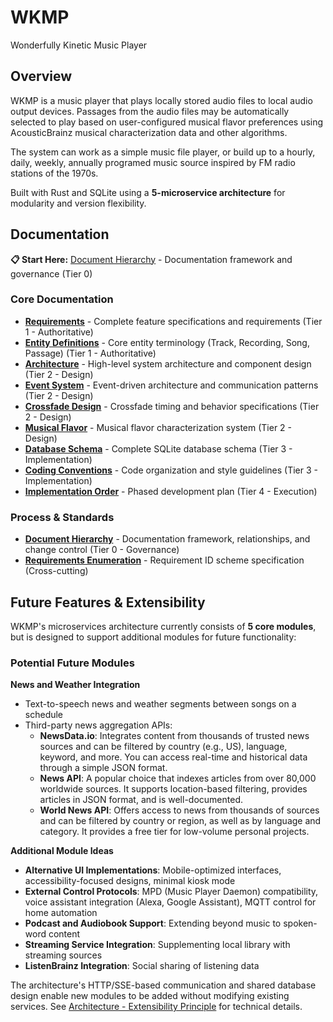 # WKMP
Wonderfully Kinetic Music Player

## Overview

WKMP is a music player that plays locally stored audio files to local audio output devices.  Passages from the audio files may be automatically selected to play based on user-configured musical flavor preferences using AcousticBrainz musical characterization data and other algorithms.

The system can work as a simple music file player, or build up to a hourly, daily, weekly, annually programed music source inspired by FM radio stations of the 1970s.

Built with Rust and SQLite using a **5-microservice architecture** for modularity and version flexibility.

## Documentation

**📋 Start Here:** [Document Hierarchy](docs/GOV001-document_hierarchy.md) - Documentation framework and governance (Tier 0)

### Core Documentation

- **[Requirements](docs/REQ001-requirements.md)** - Complete feature specifications and requirements (Tier 1 - Authoritative)
- **[Entity Definitions](docs/REQ002-entity_definitions.md)** - Core entity terminology (Track, Recording, Song, Passage) (Tier 1 - Authoritative)
- **[Architecture](docs/SPEC001-architecture.md)** - High-level system architecture and component design (Tier 2 - Design)
- **[Event System](docs/SPEC011-event_system.md)** - Event-driven architecture and communication patterns (Tier 2 - Design)
- **[Crossfade Design](docs/SPEC002-crossfade.md)** - Crossfade timing and behavior specifications (Tier 2 - Design)
- **[Musical Flavor](docs/SPEC003-musical_flavor.md)** - Musical flavor characterization system (Tier 2 - Design)
- **[Database Schema](docs/IMPL001-database_schema.md)** - Complete SQLite database schema (Tier 3 - Implementation)
- **[Coding Conventions](docs/IMPL002-coding_conventions.md)** - Code organization and style guidelines (Tier 3 - Implementation)
- **[Implementation Order](docs/EXEC001-implementation_order.md)** - Phased development plan (Tier 4 - Execution)

### Process & Standards

- **[Document Hierarchy](docs/GOV001-document_hierarchy.md)** - Documentation framework, relationships, and change control (Tier 0 - Governance)
- **[Requirements Enumeration](docs/GOV002-requirements_enumeration.md)** - Requirement ID scheme specification (Cross-cutting)

## Future Features & Extensibility

WKMP's microservices architecture currently consists of **5 core modules**, but is designed to support additional modules for future functionality:

### Potential Future Modules

**News and Weather Integration**
- Text-to-speech news and weather segments between songs on a schedule
- Third-party news aggregation APIs:
  - **NewsData.io**: Integrates content from thousands of trusted news sources and can be filtered by country (e.g., US), language, keyword, and more. You can access real-time and historical data through a simple JSON format.
  - **News API**: A popular choice that indexes articles from over 80,000 worldwide sources. It supports location-based filtering, provides articles in JSON format, and is well-documented.
  - **World News API**: Offers access to news from thousands of sources and can be filtered by country or region, as well as by language and category. It provides a free tier for low-volume personal projects.

**Additional Module Ideas**
- **Alternative UI Implementations**: Mobile-optimized interfaces, accessibility-focused designs, minimal kiosk mode
- **External Control Protocols**: MPD (Music Player Daemon) compatibility, voice assistant integration (Alexa, Google Assistant), MQTT control for home automation
- **Podcast and Audiobook Support**: Extending beyond music to spoken-word content
- **Streaming Service Integration**: Supplementing local library with streaming sources
- **ListenBrainz Integration**: Social sharing of listening data

The architecture's HTTP/SSE-based communication and shared database design enable new modules to be added without modifying existing services. See [Architecture - Extensibility Principle](docs/SPEC001-architecture.md#extensibility-principle) for technical details. 
